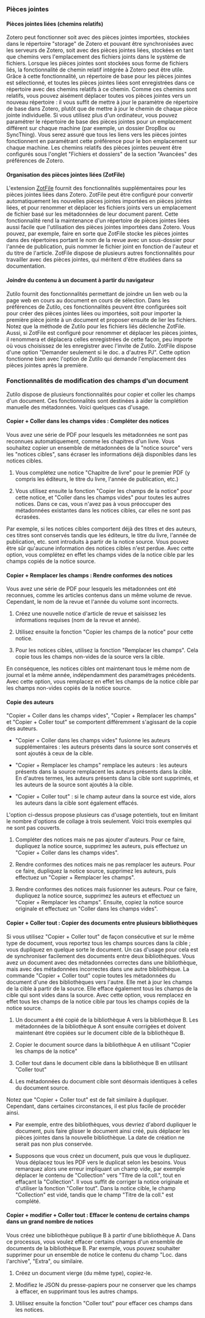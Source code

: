 ### Pièces jointes

#### Pièces jointes liées (chemins relatifs)

Zotero peut fonctionner soit avec des pièces jointes importées, stockées dans le répertoire "storage" de Zotero et pouvant être synchronisées avec les serveurs de Zotero, soit avec des pièces jointes liées, stockées en tant que chemins vers l'emplacement des fichiers joints dans le  système de fichiers.
Lorsque les pièces jointes sont stockées sous forme de fichiers liés, la fonctionnalité de chemin relatif intégrée à Zotero peut être utile.
Grâce à cette fonctionnalité, un répertoire de base pour les pièces jointes est sélectionné, et toutes les pièces jointes liées sont enregistrées dans ce répertoire avec des chemins relatifs à ce chemin.
Comme ces chemins sont relatifs, vous pouvez aisément déplacer toutes vos pièces jointes vers un nouveau répertoire : il vous suffit de mettre à jour le paramètre de répertoire de base dans Zotero, plutôt que de mettre à jour le chemin de chaque pièce jointe individuelle.
Si vous utilisez plus d'un ordinateur, vous pouvez paramétrer le répertoire de base des pièces jointes pour un emplacement différent sur chaque machine (par exemple, un dossier DropBox ou SyncThing). Vous serez assuré que tous les liens vers les pièces jointes fonctionnent en paramétrant cette préférence pour le bon emplacement sur chaque machine.
Les chemins relatifs des pièces jointes peuvent être configurés sous l'onglet "Fichiers et dossiers" de la section "Avancées" des préférences de Zotero.

#### Organisation des pièces jointes liées (ZotFile)

L'extension [ZotFile](http://www.columbia.edu/~jpl2136/zotfile.html) fournit des fonctionnalités supplémentaires pour les pièces jointes liées dans Zotero.
ZotFile peut être configuré pour convertir automatiquement les nouvelles pièces jointes importées en pièces jointes liées, et pour renommer et déplacer les fichiers joints vers un emplacement de fichier basé sur les métadonnées de leur document parent.
Cette fonctionnalité rend la maintenance d'un répertoire de pièces jointes liées aussi facile que l'utilisation des pièces jointes importées  dans Zotero.
Vous pouvez, par exemple, faire en sorte que ZotFile stocke les pièces jointes dans des répertoires portant le nom de la revue avec un sous-dossier pour l'année de publication, puis nommer le fichier joint en fonction de l'auteur et du titre de l'article.
ZotFile dispose de plusieurs autres fonctionnalités pour travailler avec des pièces jointes, qui méritent d'être étudiées dans sa documentation.

#### Joindre du contenu à un document à partir du navigateur

Zutilo fournit des fonctionnalités permettant de joindre un lien web ou la page web en cours au document en cours de sélection.
Dans les préférences de Zutilo, ces fonctionnalités peuvent être configurées soit pour créer des pièces jointes liées ou importées, soit pour importer la première pièce jointe à un document  et proposer ensuite de lier les fichiers.
Notez que la méthode de Zutilo pour les fichiers liés déclenche ZotFile. Aussi, si ZotFile est configuré pour renommer et déplacer les pièces jointes, il renommera et déplacera celles enregistrées de cette façon, peu importe où vous choisissez de les enregistrer avec l'invite de Zutilo.
ZotFile dispose d'une option "Demander seulement si le doc. a d'autres PJ".
Cette option fonctionne bien avec l'option de Zutilo qui demande l'emplacement des pièces jointes après la première.

### Fonctionnalités de modification des champs d'un document

Zutilo dispose de plusieurs fonctionnalités pour copier et coller les champs d'un document.
Ces fonctionnalités sont destinées à aider la complétion manuelle des métadonnées. Voici quelques cas d'usage.

#### Copier + Coller dans les champs vides : Compléter des notices

Vous avez une série de PDF pour lesquels les métadonnées ne sont pas reconnues automatiquement, comme les chapitres d'un livre.
Vous souhaitez copier un ensemble de métadonnées de la "notice source" vers les "notices cibles", sans écraser les informations déjà disponibles dans les notices cibles.

1. Vous complétez une notice "Chapitre de livre" pour le premier PDF (y compris les éditeurs, le titre du livre, l'année de publication, etc.)

2. Vous utilisez ensuite la fonction "Copier les champs de la notice" pour cette notice, et "Coller dans les champs vides" pour toutes les autres notices.
 Dans ce cas, vous n'avez pas à vous préoccuper des métadonnées existantes dans les notices cibles, car elles ne sont pas écrasées.

Par exemple, si les notices cibles comportent déjà des titres et des auteurs, ces titres sont conservés tandis que les éditeurs, le titre du livre, l'année de publication, etc. sont introduits à partir de la notice source.
Vous pouvez être sûr qu'aucune information des notices cibles n'est perdue. Avec cette option, vous complétez en effet les champs vides de la notice cible par les champs copiés de la notice source.

#### Copier + Remplacer les champs : Rendre conformes des notices

Vous avez une série de PDF pour lesquels les métadonnées ont été reconnues, comme les articles contenus dans un même volume de revue.
Cependant, le nom de la revue et l'année du volume sont incorrects.

1. Créez une nouvelle notice d'article de revue et saisissez les informations requises (nom de la revue et année).

2. Utilisez ensuite la fonction "Copier les champs de la notice" pour cette notice.

3.  Pour les notices cibles, utilisez la fonction "Remplacer les champs". Cela copie tous les champs non-vides de la source vers la cible.

En conséquence, les notices cibles ont maintenant tous le même nom de journal et la même année, indépendamment des paramétrages précédents. Avec cette option, vous remplacez en effet les champs de la notice cible par les champs non-vides copiés de la notice source.

#### Copie des auteurs

"Copier + Coller dans les champs vides", "Copier + Remplacer les champs" et "Copier + Coller tout" se comportent différemment s'agissant de la copie des auteurs.

* "Copier + Coller dans les champs vides" fusionne les auteurs supplémentaires : les auteurs présents dans la source sont conservés et sont ajoutés à ceux de la cible.

*  "Copier + Remplacer les champs" remplace les auteurs : les auteurs présents dans la source remplacent les auteurs présents dans la cible.
En d'autres termes, les auteurs présents dans la cible sont supprimés, et les auteurs de la source sont ajoutés à la cible.

* "Copier + Coller tout" : si le champ auteur dans la source est vide, alors les auteurs dans la cible sont également effacés.

L'option ci-dessus propose plusieurs cas d'usage potentiels, tout en limitant le nombre d'options de collage à trois seulement.
Voici trois exemples qui ne sont pas couverts.

1.  Compléter des notices mais ne pas ajouter d'auteurs.
 Pour ce faire, dupliquez la notice source, supprimez les auteurs, puis effectuez un "Copier + Coller dans les champs vides".

2. Rendre conformes des notices mais ne pas remplacer les auteurs.
 Pour ce faire, dupliquez la notice source, supprimez les auteurs, puis effectuez un "Copier + Remplacer les champs".

3. Rendre conformes des notices mais fusionner les auteurs.
 Pour ce faire, dupliquez la notice source, supprimez les auteurs et effectuez un "Copier + Remplacer les champs".
 Ensuite, copiez la notice source originale et effectuez un "Coller dans les champs vides".

#### Copier + Coller tout : Copier des documents entre plusieurs bibliothèques

Si vous utilisez "Copier + Coller tout" de façon consécutive et sur le même type de document, vous reportez tous les champs sources dans la cible ;  vous dupliquez en quelque sorte le document.
Un cas d'usage pour cela est de synchroniser facilement des documents entre deux bibliothèques.
Vous avez un document avec des métadonnées correctes dans une bibliothèque, mais avec des métadonnées incorrectes dans une autre bibliothèque.
La commande "Copier + Coller tout" copie toutes les métadonnées du document d'une des bibliothèques vers l'autre.
Elle met à jour les champs de la cible à partir de la source.
Elle efface également tous les champs de la cible qui sont vides dans la source. Avec cette option, vous remplacez en effet tous les champs de la notice cible par tous les champs copiés de la notice source.

1. Un document a été copié de la bibliothèque A vers la bibliothèque B.
 Les métadonnées de la bibliothèque A sont ensuite corrigées et doivent maintenant être copiées sur le document cible de la bibliothèque B.

2. Copier le document source dans la bibliothèque A en utilisant "Copier les champs de la notice"

3. Coller tout dans le document cible dans la bibliothèque B en utilisant "Coller tout"

4. Les métadonnées du document cible sont désormais identiques à celles du document source.

Notez que "Copier + Coller tout" est de fait similaire à dupliquer.
Cependant, dans certaines circonstances, il est plus facile de procéder ainsi.

* Par exemple, entre des bibliothèques, vous devriez d'abord dupliquer le document, puis faire glisser le document ainsi créé, puis déplacer les pièces jointes dans la nouvelle bibliothèque.
 La date de création ne serait pas non plus conservée.

* Supposons que vous créez un document, puis que vous le dupliquez.
Vous déplacez tous les PDF vers le duplicat selon les besoins.
Vous remarquez alors une erreur impliquant un champ vide, par exemple déplacer le contenu de "Collection" vers "Titre de la coll.", tout en effaçant la "Collection".
Il vous suffit de corriger la notice originale et d'utiliser la fonction "Coller tout".
Dans la notice cible, le champ  "Collection" est vidé, tandis que le champ "Titre de la coll." est complété.

#### Copier + modifier + Coller tout : Effacer le contenu de certains champs dans un grand nombre de notices

Vous créez une bibliothèque publique B à partir d'une bibliothèque A.
Dans ce processus, vous voulez effacer certains champs d'un ensemble de documents de la bibliothèque B.
Par exemple, vous pouvez souhaiter supprimer pour un ensemble de notice le contenu du champ "Loc. dans l'archive", "Extra", ou similaire.

1. Créez un document vierge (du même type), copiez-le.

2. Modifiez le JSON du presse-papiers pour ne conserver que les champs à effacer, en supprimant tous les autres champs.

3. Utilisez ensuite la fonction "Coller tout" pour effacer ces champs dans les notices.

